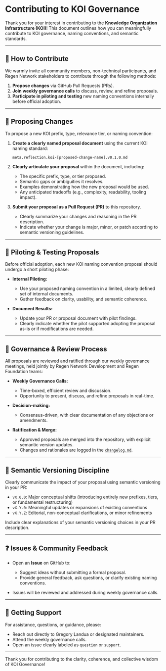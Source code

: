 # Contributing to KOI Governance

Thank you for your interest in contributing to the **Knowledge Organization Infrastructure (KOI)**! This document outlines how you can meaningfully contribute to KOI governance, naming conventions, and semantic standards.

---

## 👐 How to Contribute

We warmly invite all community members, non-technical participants, and Regen Network stakeholders to contribute through the following methods:

1. **Propose changes** via GitHub Pull Requests (PRs).
2. **Join weekly governance calls** to discuss, review, and refine proposals.
3. **Participate in piloting and testing** new naming conventions internally before official adoption.

---

## 📌 Proposing Changes

To propose a new KOI prefix, type, relevance tier, or naming convention:

1. **Create a clearly named proposal document** using the current KOI naming standard:
    ```
    meta.reflection.koi-[proposed-change-name].v0.1.0.md
    ```

2. **Clearly articulate your proposal** within the document, including:
    - The specific prefix, type, or tier proposed.
    - Semantic gaps or ambiguities it resolves.
    - Examples demonstrating how the new proposal would be used.
    - Any anticipated tradeoffs (e.g., complexity, readability, tooling impact).

3. **Submit your proposal as a Pull Request (PR)** to this repository.
    - Clearly summarize your changes and reasoning in the PR description.
    - Indicate whether your change is major, minor, or patch according to semantic versioning guidelines.

---

## 🚧 Piloting & Testing Proposals

Before official adoption, each new KOI naming convention proposal should undergo a short piloting phase:

- **Internal Piloting:**
    - Use your proposed naming convention in a limited, clearly defined set of internal documents.
    - Gather feedback on clarity, usability, and semantic coherence.

- **Document Results:**
    - Update your PR or proposal document with pilot findings.
    - Clearly indicate whether the pilot supported adopting the proposal as-is or if modifications are needed.

---

## 📆 Governance & Review Process

All proposals are reviewed and ratified through our weekly governance meetings, held jointly by Regen Network Development and Regen Foundation teams:

- **Weekly Governance Calls:**
    - Time-boxed, efficient review and discussion.
    - Opportunity to present, discuss, and refine proposals in real-time.

- **Decision-making:**
    - Consensus-driven, with clear documentation of any objections or amendments.

- **Ratification & Merge:**
    - Approved proposals are merged into the repository, with explicit semantic version updates.
    - Changes and rationales are logged in the [`changelog.md`](./changelog.md).

---

## 📖 Semantic Versioning Discipline

Clearly communicate the impact of your proposal using semantic versioning in your PR:

- `vX.0.0`: Major conceptual shifts (introducing entirely new prefixes, tiers, or fundamental restructuring)
- `vX.Y.0`: Meaningful updates or expansions of existing conventions
- `vX.Y.Z`: Editorial, non-conceptual clarifications, or minor refinements

Include clear explanations of your semantic versioning choices in your PR description.

---

## ❓ Issues & Community Feedback

- Open an **Issue** on GitHub to:
    - Suggest ideas without submitting a formal proposal.
    - Provide general feedback, ask questions, or clarify existing naming conventions.

- Issues will be reviewed and addressed during weekly governance calls.

---

## 🙌 Getting Support

For assistance, questions, or guidance, please:

- Reach out directly to Gregory Landua or designated maintainers.
- Attend the weekly governance calls.
- Open an issue clearly labeled as `question` or `support`.

---

Thank you for contributing to the clarity, coherence, and collective wisdom of KOI Governance!

